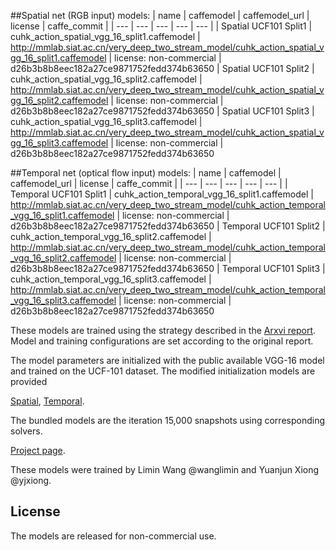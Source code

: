 ##Spatial net (RGB input) models:
| name | caffemodel | caffemodel_url | license | caffe_commit |
| --- | --- | --- | --- | --- |
| Spatial UCF101 Split1 | cuhk_action_spatial_vgg_16_split1.caffemodel | http://mmlab.siat.ac.cn/very_deep_two_stream_model/cuhk_action_spatial_vgg_16_split1.caffemodel | license: non-commercial | d26b3b8b8eec182a27ce9871752fedd374b63650 
| Spatial UCF101 Split2 | cuhk_action_spatial_vgg_16_split2.caffemodel | http://mmlab.siat.ac.cn/very_deep_two_stream_model/cuhk_action_spatial_vgg_16_split2.caffemodel | license: non-commercial | d26b3b8b8eec182a27ce9871752fedd374b63650
| Spatial UCF101 Split3 | cuhk_action_spatial_vgg_16_split3.caffemodel | http://mmlab.siat.ac.cn/very_deep_two_stream_model/cuhk_action_spatial_vgg_16_split3.caffemodel | license: non-commercial | d26b3b8b8eec182a27ce9871752fedd374b63650

##Temporal net (optical flow input) models:
| name | caffemodel | caffemodel_url | license | caffe_commit |
| --- | --- | --- | --- | --- |
| Temporal UCF101 Split1 | cuhk_action_temporal_vgg_16_split1.caffemodel | http://mmlab.siat.ac.cn/very_deep_two_stream_model/cuhk_action_temporal_vgg_16_split1.caffemodel | license: non-commercial | d26b3b8b8eec182a27ce9871752fedd374b63650 
| Temporal UCF101 Split2 | cuhk_action_temporal_vgg_16_split2.caffemodel | http://mmlab.siat.ac.cn/very_deep_two_stream_model/cuhk_action_temporal_vgg_16_split2.caffemodel | license: non-commercial | d26b3b8b8eec182a27ce9871752fedd374b63650
| Temporal UCF101 Split3 | cuhk_action_temporal_vgg_16_split3.caffemodel | http://mmlab.siat.ac.cn/very_deep_two_stream_model/cuhk_action_temporal_vgg_16_split3.caffemodel | license: non-commercial | d26b3b8b8eec182a27ce9871752fedd374b63650

These models are trained using the strategy described in 
the [Arxvi report](http://arxiv.org/abs/1507.02159). Model and training configurations are set according to the original report. 

The model parameters are initialized with the public available VGG-16 model and trained on the UCF-101 dataset. 
The modified initialization models are provided

[Spatial](http://mmlab.siat.ac.cn/pretrain/vgg_16_action_rgb_pretrain.caffemodel), [Temporal](http://mmlab.siat.ac.cn/pretrain/vgg_16_action_flow_pretrain.caffemodel).

The bundled models are the iteration 15,000 snapshots using corresponding solvers.

[Project page](http://personal.ie.cuhk.edu.hk/~xy012/others/action_recog/).

These models were trained by Limin Wang @wanglimin and Yuanjun Xiong @yjxiong.

## License

The models are released for non-commercial use.
